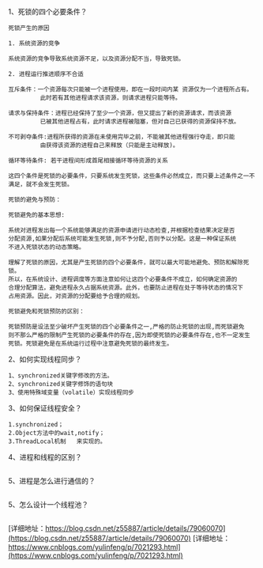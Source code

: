 1、死锁的四个必要条件？
```
死锁产生的原因

1. 系统资源的竞争

系统资源的竞争导致系统资源不足，以及资源分配不当，导致死锁。

2. 进程运行推进顺序不合适

互斥条件：一个资源每次只能被一个进程使用，即在一段时间内某 资源仅为一个进程所占有。
         此时若有其他进程请求该资源，则请求进程只能等待。

请求与保持条件：进程已经保持了至少一个资源，但又提出了新的资源请求，而该资源 
         已被其他进程占有，此时请求进程被阻塞，但对自己已获得的资源保持不放。

不可剥夺条件:进程所获得的资源在未使用完毕之前，不能被其他进程强行夺走，即只能 
         由获得该资源的进程自己来释放（只能是主动释放)。

循环等待条件: 若干进程间形成首尾相接循环等待资源的关系

这四个条件是死锁的必要条件，只要系统发生死锁，这些条件必然成立，而只要上述条件之一不满足，就不会发生死锁。

死锁的避免与预防：

死锁避免的基本思想:

系统对进程发出每一个系统能够满足的资源申请进行动态检查,并根据检查结果决定是否
分配资源,如果分配后系统可能发生死锁,则不予分配,否则予以分配。这是一种保证系统
不进入死锁状态的动态策略。

理解了死锁的原因，尤其是产生死锁的四个必要条件，就可以最大可能地避免、预防和解除死锁。
所以，在系统设计、进程调度等方面注意如何让这四个必要条件不成立，如何确定资源的
合理分配算法，避免进程永久占据系统资源。此外，也要防止进程在处于等待状态的情况下
占用资源。因此，对资源的分配要给予合理的规划。

死锁避免和死锁预防的区别：

死锁预防是设法至少破坏产生死锁的四个必要条件之一,严格的防止死锁的出现,而死锁避免
则不那么严格的限制产生死锁的必要条件的存在,因为即使死锁的必要条件存在,也不一定发生
死锁。死锁避免是在系统运行过程中注意避免死锁的最终发生。
```
2、如何实现线程同步？ 
```
1、synchronized关键字修改的方法。
2、synchronized关键字修饰的语句块
3、使用特殊域变量（volatile）实现线程同步
```
3、如何保证线程安全？
```
1.synchronized；
2.Object方法中的wait,notify；
3.ThreadLocal机制   来实现的。
```
4、进程和线程的区别？
```

```
5、进程是怎么进行通信的？
```

```
5、怎么设计一个线程池？
```
```
[详细地址：https://blog.csdn.net/z55887/article/details/79060070](https://blog.csdn.net/z55887/article/details/79060070)
[详细地址：https://www.cnblogs.com/yulinfeng/p/7021293.html](https://www.cnblogs.com/yulinfeng/p/7021293.html)